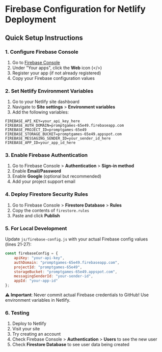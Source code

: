 # Firebase Configuration for Netlify Deployment

## Quick Setup Instructions

### 1. Configure Firebase Console

1. Go to [Firebase Console](https://console.firebase.google.com/u/0/project/promptgames-65e49/settings/general)
2. Under "Your apps", click the **Web** icon (</>)
3. Register your app (if not already registered)
4. Copy your Firebase configuration values

### 2. Set Netlify Environment Variables

1. Go to your Netlify site dashboard
2. Navigate to **Site settings** > **Environment variables**
3. Add the following variables:

```
FIREBASE_API_KEY=your_api_key_here
FIREBASE_AUTH_DOMAIN=promptgames-65e49.firebaseapp.com
FIREBASE_PROJECT_ID=promptgames-65e49
FIREBASE_STORAGE_BUCKET=promptgames-65e49.appspot.com
FIREBASE_MESSAGING_SENDER_ID=your_sender_id_here
FIREBASE_APP_ID=your_app_id_here
```

### 3. Enable Firebase Authentication

1. Go to Firebase Console > **Authentication** > **Sign-in method**
2. Enable **Email/Password**
3. Enable **Google** (optional but recommended)
4. Add your project support email

### 4. Deploy Firestore Security Rules

1. Go to Firebase Console > **Firestore Database** > **Rules**
2. Copy the contents of `firestore.rules`
3. Paste and click **Publish**

### 5. For Local Development

Update `js/firebase-config.js` with your actual Firebase config values (lines 21-27):

```javascript
const firebaseConfig = {
    apiKey: "your-api-key",
    authDomain: "promptgames-65e49.firebaseapp.com",
    projectId: "promptgames-65e49",
    storageBucket: "promptgames-65e49.appspot.com",
    messagingSenderId: "your-sender-id",
    appId: "your-app-id"
};
```

⚠️ **Important**: Never commit actual Firebase credentials to GitHub! Use environment variables in Netlify.

### 6. Testing

1. Deploy to Netlify
2. Visit your site
3. Try creating an account
4. Check Firebase Console > **Authentication** > **Users** to see the new user
5. Check **Firestore Database** to see user data being created

